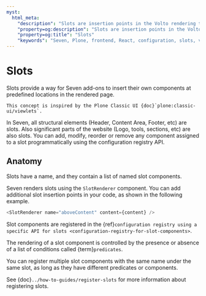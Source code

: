 ```yaml
---
myst:
  html_meta:
    "description": "Slots are insertion points in the Volto rendering tree structure."
    "property=og:description": "Slots are insertion points in the Volto rendering tree structure."
    "property=og:title": "Slots"
    "keywords": "Seven, Plone, frontend, React, configuration, slots, viewlets"
---
```


# Slots

Slots provide a way for Seven add-ons to insert their own components at predefined locations in the rendered page.

```{note}
This concept is inspired by the Plone Classic UI {doc}`plone:classic-ui/viewlets`.
```

In Seven, all structural elements (Header, Content Area, Footer, etc) are slots.
Also significant parts of the website (Logo, tools, sections, etc) are also slots.
You can add, modify, reorder or remove any component assigned to a slot programmatically using the configuration registry API.

## Anatomy

Slots have a name, and they contain a list of named slot components.

Seven renders slots using the `SlotRenderer` component.
You can add additional slot insertion points in your code, as shown in the following example.

```ts
<SlotRenderer name="aboveContent" content={content} />
```

Slot components are registered in the {ref}`configuration registry using a specific API for slots <configuration-registry-for-slot-components>`.

The rendering of a slot component is controlled by the presence or absence of a list of conditions called {term}`predicates`.

You can register multiple slot components with the same name under the same slot, as long as they have different predicates or components.

See {doc}`../how-to-guides/register-slots` for more information about registering slots.
